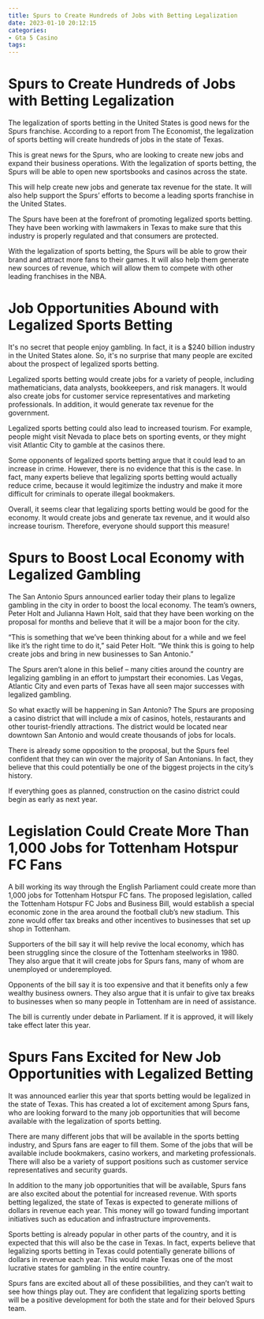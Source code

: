 ```yaml
---
title: Spurs to Create Hundreds of Jobs with Betting Legalization
date: 2023-01-10 20:12:15
categories:
- Gta 5 Casino
tags:
---
```



#  Spurs to Create Hundreds of Jobs with Betting Legalization

The legalization of sports betting in the United States is good news for the Spurs franchise. According to a report from The Economist, the legalization of sports betting will create hundreds of jobs in the state of Texas.

This is great news for the Spurs, who are looking to create new jobs and expand their business operations. With the legalization of sports betting, the Spurs will be able to open new sportsbooks and casinos across the state.

This will help create new jobs and generate tax revenue for the state. It will also help support the Spurs’ efforts to become a leading sports franchise in the United States.

The Spurs have been at the forefront of promoting legalized sports betting. They have been working with lawmakers in Texas to make sure that this industry is properly regulated and that consumers are protected.

With the legalization of sports betting, the Spurs will be able to grow their brand and attract more fans to their games. It will also help them generate new sources of revenue, which will allow them to compete with other leading franchises in the NBA.

#  Job Opportunities Abound with Legalized Sports Betting

It's no secret that people enjoy gambling. In fact, it is a $240 billion industry in the United States alone. So, it's no surprise that many people are excited about the prospect of legalized sports betting.

Legalized sports betting would create jobs for a variety of people, including mathematicians, data analysts, bookkeepers, and risk managers. It would also create jobs for customer service representatives and marketing professionals. In addition, it would generate tax revenue for the government.

Legalized sports betting could also lead to increased tourism. For example, people might visit Nevada to place bets on sporting events, or they might visit Atlantic City to gamble at the casinos there.

Some opponents of legalized sports betting argue that it could lead to an increase in crime. However, there is no evidence that this is the case. In fact, many experts believe that legalizing sports betting would actually reduce crime, because it would legitimize the industry and make it more difficult for criminals to operate illegal bookmakers.

Overall, it seems clear that legalizing sports betting would be good for the economy. It would create jobs and generate tax revenue, and it would also increase tourism. Therefore, everyone should support this measure!

#  Spurs to Boost Local Economy with Legalized Gambling

The San Antonio Spurs announced earlier today their plans to legalize gambling in the city in order to boost the local economy. The team’s owners, Peter Holt and Julianna Hawn Holt, said that they have been working on the proposal for months and believe that it will be a major boon for the city.

“This is something that we’ve been thinking about for a while and we feel like it’s the right time to do it,” said Peter Holt. “We think this is going to help create jobs and bring in new businesses to San Antonio.”

The Spurs aren’t alone in this belief – many cities around the country are legalizing gambling in an effort to jumpstart their economies. Las Vegas, Atlantic City and even parts of Texas have all seen major successes with legalized gambling.

So what exactly will be happening in San Antonio? The Spurs are proposing a casino district that will include a mix of casinos, hotels, restaurants and other tourist-friendly attractions. The district would be located near downtown San Antonio and would create thousands of jobs for locals.

There is already some opposition to the proposal, but the Spurs feel confident that they can win over the majority of San Antonians. In fact, they believe that this could potentially be one of the biggest projects in the city’s history.

If everything goes as planned, construction on the casino district could begin as early as next year.

#  Legislation Could Create More Than 1,000 Jobs for Tottenham Hotspur FC Fans

A bill working its way through the English Parliament could create more than 1,000 jobs for Tottenham Hotspur FC fans. The proposed legislation, called the Tottenham Hotspur FC Jobs and Business Bill, would establish a special economic zone in the area around the football club’s new stadium. This zone would offer tax breaks and other incentives to businesses that set up shop in Tottenham.

Supporters of the bill say it will help revive the local economy, which has been struggling since the closure of the Tottenham steelworks in 1980. They also argue that it will create jobs for Spurs fans, many of whom are unemployed or underemployed.

Opponents of the bill say it is too expensive and that it benefits only a few wealthy business owners. They also argue that it is unfair to give tax breaks to businesses when so many people in Tottenham are in need of assistance.

The bill is currently under debate in Parliament. If it is approved, it will likely take effect later this year.

#  Spurs Fans Excited for New Job Opportunities with Legalized Betting

It was announced earlier this year that sports betting would be legalized in the state of Texas. This has created a lot of excitement among Spurs fans, who are looking forward to the many job opportunities that will become available with the legalization of sports betting.

There are many different jobs that will be available in the sports betting industry, and Spurs fans are eager to fill them. Some of the jobs that will be available include bookmakers, casino workers, and marketing professionals. There will also be a variety of support positions such as customer service representatives and security guards.

In addition to the many job opportunities that will be available, Spurs fans are also excited about the potential for increased revenue. With sports betting legalized, the state of Texas is expected to generate millions of dollars in revenue each year. This money will go toward funding important initiatives such as education and infrastructure improvements.

Sports betting is already popular in other parts of the country, and it is expected that this will also be the case in Texas. In fact, experts believe that legalizing sports betting in Texas could potentially generate billions of dollars in revenue each year. This would make Texas one of the most lucrative states for gambling in the entire country.

Spurs fans are excited about all of these possibilities, and they can’t wait to see how things play out. They are confident that legalizing sports betting will be a positive development for both the state and for their beloved Spurs team.
